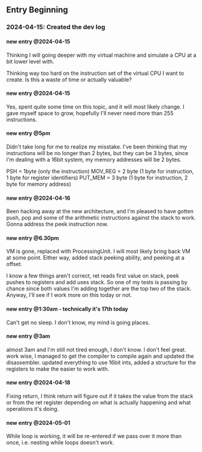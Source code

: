 ## Entry Beginning
### 2024-04-15: Created the dev log

#### new entry @2024-04-15
Thinking I will going deeper with my virtual machine and simulate a CPU at a bit lower level with.

Thinking way too hard on the instruction set of the virtual CPU I want to create. Is this a waste of time or actually valuable?

#### new entry @2024-04-15
Yes, spent quite some time on this topic, and it will most likely change. I gave myself space to grow, hopefully I'll never need more than 255 instructions.

#### new entry @5pm
Didn't take long for me to realize my misstake. I've been thinking that my instructions will be no longer than 2 bytes, but they can be 3 bytes, since I'm dealing with a 16bit system, my memory addresses will be 2 bytes.

PSH = 1byte (only the instruction)
MOV_REG = 2 byte (1 byte for instruction, 1 byte for register identifiers)
PUT_MEM = 3 byte (1 byte for instruction, 2 byte for memory address)

#### new entry @2024-04-16
Been hacking away at the new architecture, and I'm pleased to have gotten push, pop and some of the arithmetic instructions against the stack to work.
Gonna address the peek instruction now.

#### new entry @6.30pm
VM is gone, replaced with ProcessingUnit. I will most likely bring back VM at some point. Either way, added stack peeking ability, and peeking at a offset.

I know a few things aren't correct, ret reads first value on stack, peek pushes to registers and add uses stack. So one of my tests is passing by chance since both values I'm adding together are the top two of the stack. Anyway, I'll see if I work more on this today or not.

#### new entry @1:30am - technically it's 17th today
Can't get no sleep. I don't know, my mind is going places.

#### new entry @3am
almost 3am and I'm still not tired enough, I don't know. I don't feel great.
work wise, I managed to get the compiler to compile again and updated the disassembler.
updated everything to use 16bit ints, added a structure for the registers to make the easier to work with.


#### new entry @2024-04-18
Fixing return, I think return will figure out if it takes the value from the stack or from the ret register depending on what is actually happening and what operations it's doing.


#### new entry @2024-05-01
While loop is working, it will be re-entered if we pass over it more than once, i.e. nesting while loops doesn't work.
